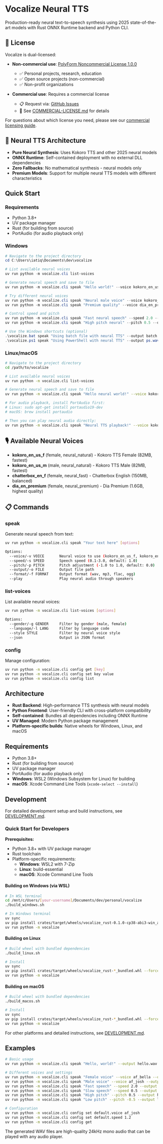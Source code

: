 # Vocalize Neural TTS

Production-ready neural text-to-speech synthesis using 2025 state-of-the-art models with Rust ONNX Runtime backend and Python CLI.

## 📜 License

Vocalize is dual-licensed:

- **Non-commercial use**: [PolyForm Noncommercial License 1.0.0](LICENSE)
  - ✅ Personal projects, research, education
  - ✅ Open source projects (non-commercial)
  - ✅ Non-profit organizations
  
- **Commercial use**: Requires a commercial license
  - 📋 Request via: [GitHub Issues](https://github.com/vocalize/vocalize/issues)
  - 📄 See [COMMERCIAL-LICENSE.md](COMMERCIAL-LICENSE.md) for details

For questions about which license you need, please see our [commercial licensing guide](COMMERCIAL-LICENSE.md).

## 🧠 Neural TTS Architecture

- **Pure Neural Synthesis**: Uses Kokoro TTS and other 2025 neural models
- **ONNX Runtime**: Self-contained deployment with no external DLL dependencies  
- **Zero Fallbacks**: No mathematical synthesis - neural models only
- **Premium Models**: Support for multiple neural TTS models with different characteristics

## Quick Start

### Requirements
- Python 3.8+
- UV package manager
- Rust (for building from source)
- PortAudio (for audio playback only)

### Windows

```powershell
# Navigate to the project directory
cd C:\Users\iatiq\Documents\dev\vocalize

# List available neural voices
uv run python -m vocalize.cli list-voices

# Generate neural speech and save to file
uv run python -m vocalize.cli speak "Hello world!" --voice kokoro_en_us_f --output hello.wav

# Try different neural voices
uv run python -m vocalize.cli speak "Neural male voice" --voice kokoro_en_us_m --output male.wav
uv run python -m vocalize.cli speak "Premium quality" --voice dia_en_premium --output premium.wav

# Control speed and pitch
uv run python -m vocalize.cli speak "Fast neural speech" --speed 2.0 --output fast.wav
uv run python -m vocalize.cli speak "High pitch neural" --pitch 0.5 --output high.wav

# Use the Windows shortcuts (optional)
.\vocalize.bat speak "Using batch file with neural TTS" --output batch.wav
.\vocalize.ps1 speak "Using PowerShell with neural TTS" --output ps.wav
```

### Linux/macOS

```bash
# Navigate to the project directory
cd /path/to/vocalize

# List available neural voices
uv run python -m vocalize.cli list-voices

# Generate neural speech and save to file
uv run python -m vocalize.cli speak "Hello neural world!" --voice kokoro_en_us_f --output hello.wav

# For audio playback, install PortAudio first:
# Linux: sudo apt-get install portaudio19-dev
# macOS: brew install portaudio

# Then you can play neural audio directly:
uv run python -m vocalize.cli speak "Neural TTS playback!" --voice kokoro_en_us_f --play
```

## 🎙️ Available Neural Voices

- **kokoro_en_us_f** (female, neural_natural) - Kokoro TTS Female (82MB, fastest)
- **kokoro_en_us_m** (male, neural_natural) - Kokoro TTS Male (82MB, fastest)
- **chatterbox_en_f** (female, neural_fast) - Chatterbox English (150MB, balanced)
- **dia_en_premium** (female, neural_premium) - Dia Premium (1.6GB, highest quality)

## 📋 Commands

### speak
Generate neural speech from text:
```bash
uv run python -m vocalize.cli speak "Your text here" [options]

Options:
  --voice/-v VOICE       Neural voice to use (kokoro_en_us_f, kokoro_en_us_m, dia_en_premium, etc.)
  --speed/-s SPEED       Speech speed (0.1-3.0, default: 1.0)
  --pitch/-p PITCH       Pitch adjustment (-1.0 to 1.0, default: 0.0)
  --output/-o FILE       Output file path
  --format/-f FORMAT     Output format (wav, mp3, flac, ogg)
  --play                 Play neural audio through speakers
```

### list-voices
List available neural voices:
```bash
uv run python -m vocalize.cli list-voices [options]

Options:
  --gender/-g GENDER     Filter by gender (male, female)
  --language/-l LANG     Filter by language code
  --style STYLE          Filter by neural voice style
  --json                 Output in JSON format
```

### config
Manage configuration:
```bash
uv run python -m vocalize.cli config get [key]
uv run python -m vocalize.cli config set key value
uv run python -m vocalize.cli config list
```

## Architecture

- **Rust Backend**: High-performance TTS synthesis with neural models
- **Python Frontend**: User-friendly CLI with cross-platform compatibility
- **Self-contained**: Bundles all dependencies including ONNX Runtime
- **UV Managed**: Modern Python package management
- **Platform-specific builds**: Native wheels for Windows, Linux, and macOS

## Requirements

- Python 3.8+
- Rust (for building from source)
- UV package manager
- PortAudio (for audio playback only)
- **Windows**: WSL2 (Windows Subsystem for Linux) for building
- **macOS**: Xcode Command Line Tools (`xcode-select --install`)

## Development

For detailed development setup and build instructions, see [DEVELOPMENT.md](DEVELOPMENT.md).

### Quick Start for Developers

**Prerequisites:**
- Python 3.8+ with UV package manager
- Rust toolchain
- Platform-specific requirements:
  - **Windows**: WSL2 with 7-Zip
  - **Linux**: build-essential
  - **macOS**: Xcode Command Line Tools

#### Building on Windows (via WSL)
```bash
# In WSL terminal
cd /mnt/c/Users/[your-username]/Documents/dev/personal/vocalize
./build_windows.sh

# In Windows terminal
uv sync
uv pip install crates/target/wheels/vocalize_rust-0.1.0-cp38-abi3-win_amd64_bundled.whl --force-reinstall
uv run python -m vocalize
```

#### Building on Linux
```bash
# Build wheel with bundled dependencies
./build_linux.sh

# Install
uv sync
uv pip install crates/target/wheels/vocalize_rust-*_bundled.whl --force-reinstall --python-platform linux
uv run python -m vocalize
```

#### Building on macOS
```bash
# Build wheel with bundled dependencies
./build_macos.sh

# Install
uv sync
uv pip install crates/target/wheels/vocalize_rust-*_bundled.whl --force-reinstall
uv run python -m vocalize
```

For other platforms and detailed instructions, see [DEVELOPMENT.md](DEVELOPMENT.md).

## Examples

```bash
# Basic usage
uv run python -m vocalize.cli speak "Hello, world!" --output hello.wav

# Different voices and settings
uv run python -m vocalize.cli speak "Female voice" --voice af_bella --output female.wav
uv run python -m vocalize.cli speak "Male voice" --voice af_josh --output male.wav
uv run python -m vocalize.cli speak "Fast speech" --speed 2.0 --output fast.wav
uv run python -m vocalize.cli speak "Slow speech" --speed 0.5 --output slow.wav
uv run python -m vocalize.cli speak "High pitch" --pitch 0.5 --output high.wav
uv run python -m vocalize.cli speak "Low pitch" --pitch -0.5 --output low.wav

# Configuration
uv run python -m vocalize.cli config set default.voice af_josh
uv run python -m vocalize.cli config set default.speed 1.2
uv run python -m vocalize.cli config get
```

The generated WAV files are high-quality 24kHz mono audio that can be played with any audio player.